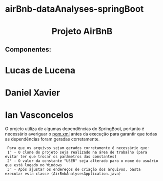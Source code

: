 # airBnb-dataAnalyses-springBoot

<h1 align="center">Projeto AirBnB</h1>
<h2>Componentes: </h2>
<h1>Lucas de Lucena</h1>
<h1>Daniel Xavier</h1>
<h1>Ian Vasconcelos</h1>

<p>O projeto utiliza de algumas dependências do SpringBoot, portanto é necessário averiguar o 
<u>pom.xml</u> antes da execução para garantir que todas as dependências foram geradas corretamente.</p>

    
     Para que os arquivos sejam gerados corretamente é necessário que:
     1° - O clone do projeto seja realizado na área de trabalho (para evitar ter que trocar os parâmetros das constantes)
     2° - O valor da constante "USER" seja alterado para o nome do usuário que está logado no Windows
     3° - Após ajustar os endereços de criação dos arquivos, basta executar esta classe (AirBnbAnalysesApplication.java)
    
